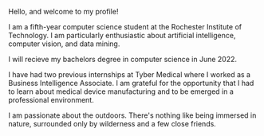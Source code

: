 Hello, and welcome to my profile!

I am a fifth-year computer science student at the Rochester Institute of Technology. I am particularly enthusiastic about artificial intelligence, computer vision, and data mining.

I will recieve my bachelors degree in computer science in June 2022. 

I have had two previous internships at Tyber Medical where I worked as a Business Intelligence Associate. I am grateful for the opportunity that I had to learn about medical device manufacturing and to be emerged in a professional environment.
 
I am passionate about the outdoors. There's nothing like being immersed in nature, surrounded only by wilderness and a few close friends. 
